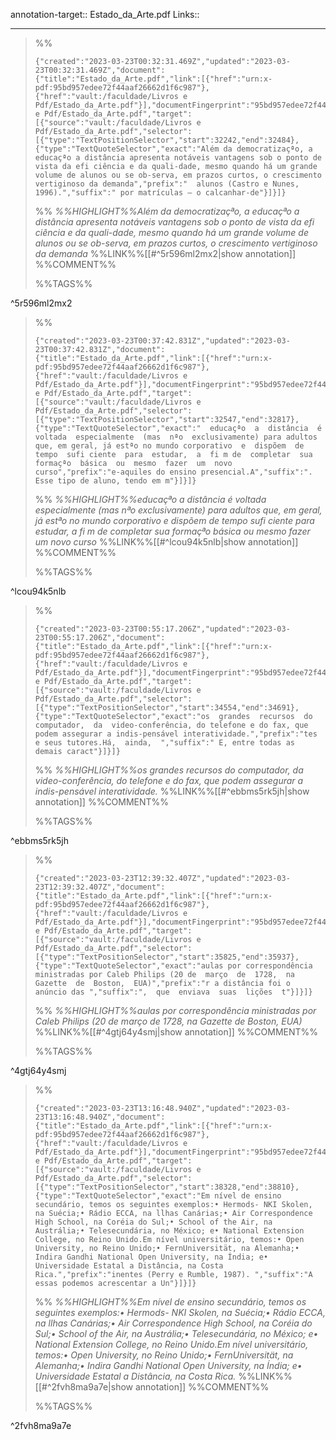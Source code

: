 annotation-target:: Estado_da_Arte.pdf
Links::

---


>%%
>```annotation-json
>{"created":"2023-03-23T00:32:31.469Z","updated":"2023-03-23T00:32:31.469Z","document":{"title":"Estado_da_Arte.pdf","link":[{"href":"urn:x-pdf:95bd957edee72f44aaf26662d1f6c987"},{"href":"vault:/faculdade/Livros e Pdf/Estado_da_Arte.pdf"}],"documentFingerprint":"95bd957edee72f44aaf26662d1f6c987"},"uri":"vault:/faculdade/Livros e Pdf/Estado_da_Arte.pdf","target":[{"source":"vault:/faculdade/Livros e Pdf/Estado_da_Arte.pdf","selector":[{"type":"TextPositionSelector","start":32242,"end":32484},{"type":"TextQuoteSelector","exact":"Além da democratizaçªo, a educaçªo a distância apresenta notáveis vantagens sob o ponto de vista da efi ciência e da quali-dade, mesmo quando há um grande volume de alunos ou se ob-serva, em prazos curtos, o crescimento vertiginoso da demanda","prefix":"  alunos (Castro e Nunes, 1996).","suffix":" por matrículas — o calcanhar-de"}]}]}
>```
>%%
>*%%HIGHLIGHT%%Além da democratizaçªo, a educaçªo a distância apresenta notáveis vantagens sob o ponto de vista da efi ciência e da quali-dade, mesmo quando há um grande volume de alunos ou se ob-serva, em prazos curtos, o crescimento vertiginoso da demanda*
>%%LINK%%[[#^5r596ml2mx2|show annotation]]
>%%COMMENT%%
>
>%%TAGS%%
>
^5r596ml2mx2


>%%
>```annotation-json
>{"created":"2023-03-23T00:37:42.831Z","updated":"2023-03-23T00:37:42.831Z","document":{"title":"Estado_da_Arte.pdf","link":[{"href":"urn:x-pdf:95bd957edee72f44aaf26662d1f6c987"},{"href":"vault:/faculdade/Livros e Pdf/Estado_da_Arte.pdf"}],"documentFingerprint":"95bd957edee72f44aaf26662d1f6c987"},"uri":"vault:/faculdade/Livros e Pdf/Estado_da_Arte.pdf","target":[{"source":"vault:/faculdade/Livros e Pdf/Estado_da_Arte.pdf","selector":[{"type":"TextPositionSelector","start":32547,"end":32817},{"type":"TextQuoteSelector","exact":"  educaçªo  a  distância  é  voltada  especialmente  (mas  nªo  exclusivamente) para adultos que, em geral, já estªo no mundo corporativo  e  dispõem  de  tempo  sufi ciente  para  estudar,  a  fi m de  completar  sua  formaçªo  básica  ou  mesmo  fazer  um  novo  curso","prefix":"e-aquiles do ensino presencial.A","suffix":". Esse tipo de aluno, tendo em m"}]}]}
>```
>%%
>*%%HIGHLIGHT%%educaçªo  a  distância  é  voltada  especialmente  (mas  nªo  exclusivamente) para adultos que, em geral, já estªo no mundo corporativo  e  dispõem  de  tempo  sufi ciente  para  estudar,  a  fi m de  completar  sua  formaçªo  básica  ou  mesmo  fazer  um  novo  curso*
>%%LINK%%[[#^lcou94k5nlb|show annotation]]
>%%COMMENT%%
>
>%%TAGS%%
>
^lcou94k5nlb


>%%
>```annotation-json
>{"created":"2023-03-23T00:55:17.206Z","updated":"2023-03-23T00:55:17.206Z","document":{"title":"Estado_da_Arte.pdf","link":[{"href":"urn:x-pdf:95bd957edee72f44aaf26662d1f6c987"},{"href":"vault:/faculdade/Livros e Pdf/Estado_da_Arte.pdf"}],"documentFingerprint":"95bd957edee72f44aaf26662d1f6c987"},"uri":"vault:/faculdade/Livros e Pdf/Estado_da_Arte.pdf","target":[{"source":"vault:/faculdade/Livros e Pdf/Estado_da_Arte.pdf","selector":[{"type":"TextPositionSelector","start":34554,"end":34691},{"type":"TextQuoteSelector","exact":"os  grandes  recursos  do  computador,  da  video-conferência, do telefone e do fax, que podem assegurar a indis-pensável interatividade.","prefix":"tes e seus tutores.Há,  ainda,  ","suffix":" E, entre todas as demais caract"}]}]}
>```
>%%
>*%%HIGHLIGHT%%os  grandes  recursos  do  computador,  da  video-conferência, do telefone e do fax, que podem assegurar a indis-pensável interatividade.*
>%%LINK%%[[#^ebbms5rk5jh|show annotation]]
>%%COMMENT%%
>
>%%TAGS%%
>
^ebbms5rk5jh



>%%
>```annotation-json
>{"created":"2023-03-23T12:39:32.407Z","updated":"2023-03-23T12:39:32.407Z","document":{"title":"Estado_da_Arte.pdf","link":[{"href":"urn:x-pdf:95bd957edee72f44aaf26662d1f6c987"},{"href":"vault:/faculdade/Livros e Pdf/Estado_da_Arte.pdf"}],"documentFingerprint":"95bd957edee72f44aaf26662d1f6c987"},"uri":"vault:/faculdade/Livros e Pdf/Estado_da_Arte.pdf","target":[{"source":"vault:/faculdade/Livros e Pdf/Estado_da_Arte.pdf","selector":[{"type":"TextPositionSelector","start":35825,"end":35937},{"type":"TextQuoteSelector","exact":"aulas por correspondência ministradas por Caleb Philips (20 de  março  de  1728,  na  Gazette  de  Boston,  EUA)","prefix":"r a distância foi o anúncio das ","suffix":",  que  enviava  suas  lições  t"}]}]}
>```
>%%
>*%%HIGHLIGHT%%aulas por correspondência ministradas por Caleb Philips (20 de  março  de  1728,  na  Gazette  de  Boston,  EUA)*
>%%LINK%%[[#^4gtj64y4smj|show annotation]]
>%%COMMENT%%
>
>%%TAGS%%
>
^4gtj64y4smj


>%%
>```annotation-json
>{"created":"2023-03-23T13:16:48.940Z","updated":"2023-03-23T13:16:48.940Z","document":{"title":"Estado_da_Arte.pdf","link":[{"href":"urn:x-pdf:95bd957edee72f44aaf26662d1f6c987"},{"href":"vault:/faculdade/Livros e Pdf/Estado_da_Arte.pdf"}],"documentFingerprint":"95bd957edee72f44aaf26662d1f6c987"},"uri":"vault:/faculdade/Livros e Pdf/Estado_da_Arte.pdf","target":[{"source":"vault:/faculdade/Livros e Pdf/Estado_da_Arte.pdf","selector":[{"type":"TextPositionSelector","start":38328,"end":38810},{"type":"TextQuoteSelector","exact":"Em nível de ensino secundário, temos os seguintes exemplos:• Hermods- NKI Skolen, na Suécia;• Rádio ECCA, na llhas Canárias;• Air Correspondence High School, na Coréia do Sul;• School of the Air, na Austrália;• Telesecundária, no México; e• National Extension College, no Reino Unido.Em nível universitário, temos:• Open University, no Reino Unido;• FernUniversität, na Alemanha;• Indira Gandhi National Open University, na Índia; e• Universidade Estatal a Distância, na Costa Rica.","prefix":"inentes (Perry e Rumble, 1987). ","suffix":"A essas podemos acrescentar a Un"}]}]}
>```
>%%
>*%%HIGHLIGHT%%Em nível de ensino secundário, temos os seguintes exemplos:• Hermods- NKI Skolen, na Suécia;• Rádio ECCA, na llhas Canárias;• Air Correspondence High School, na Coréia do Sul;• School of the Air, na Austrália;• Telesecundária, no México; e• National Extension College, no Reino Unido.Em nível universitário, temos:• Open University, no Reino Unido;• FernUniversität, na Alemanha;• Indira Gandhi National Open University, na Índia; e• Universidade Estatal a Distância, na Costa Rica.*
>%%LINK%%[[#^2fvh8ma9a7e|show annotation]]
>%%COMMENT%%
>
>%%TAGS%%
>
^2fvh8ma9a7e
